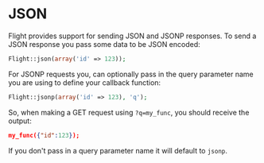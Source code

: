 # <a id="json"></a> JSON

Flight provides support for sending JSON and JSONP responses. To send a JSON response you
pass some data to be JSON encoded:

``` php
Flight::json(array('id' => 123));
```

For JSONP requests you, can optionally pass in the query parameter name you are
using to define your callback function:

``` php
Flight::jsonp(array('id' => 123), 'q');
```

So, when making a GET request using `?q=my_func`, you should receive the output:

``` json
my_func({"id":123});
```

If you don't pass in a query parameter name it will default to `jsonp`.
